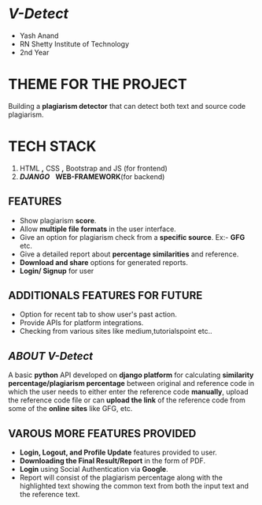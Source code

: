 # _V-Detect_

*  Yash Anand
* RN Shetty Institute of Technology
* 2nd Year

# THEME FOR THE PROJECT
Building a **plagiarism detector** that can detect both text and source code plagiarism.

# TECH STACK
1. HTML **,** CSS **,** Bootstrap and JS (for frontend)
2.  **_DJANGO_**  &nbsp; **WEB-FRAMEWORK**(for backend)

## FEATURES
* Show plagiarism **score**.
* Allow **multiple file formats** in the user interface.
* Give an option for plagiarism check from a **specific source**. Ex:- **GFG** etc.
* Give a detailed report about **percentage similarities** and reference.
* **Download and share** options for generated reports.
* **Login/ Signup** for user

## ADDITIONALS FEATURES FOR FUTURE 
* Option for recent tab to show user's past action.
* Provide APIs for platform integrations.
* Checking from various sites like medium,tutorialspoint etc..

## _ABOUT V-Detect_
A basic **python** API developed on **django platform** for calculating **similarity percentage/plagiarism percentage** between original and reference code in which the user needs to either enter the reference code **manually**, upload the reference code file or can **upload the link** of the reference code from some of the **online sites** like GFG, etc.

## VAROUS MORE FEATURES PROVIDED
* **Login, Logout, and Profile Update** features provided to user.
* **Downloading the Final Result/Report** in the form of PDF.
* **Login** using Social Authentication via **Google**.
* Report will consist of the plagiarism percentage along with the highlighted text showing the common text from both the input text and the reference text.

